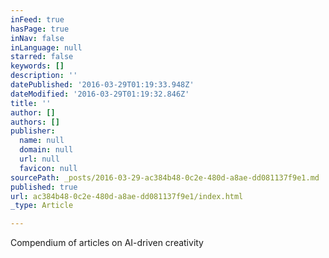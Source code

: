 ```yaml
---
inFeed: true
hasPage: true
inNav: false
inLanguage: null
starred: false
keywords: []
description: ''
datePublished: '2016-03-29T01:19:33.948Z'
dateModified: '2016-03-29T01:19:32.846Z'
title: ''
author: []
authors: []
publisher:
  name: null
  domain: null
  url: null
  favicon: null
sourcePath: _posts/2016-03-29-ac384b48-0c2e-480d-a8ae-dd081137f9e1.md
published: true
url: ac384b48-0c2e-480d-a8ae-dd081137f9e1/index.html
_type: Article

---
```

Compendium of articles on AI-driven creativity